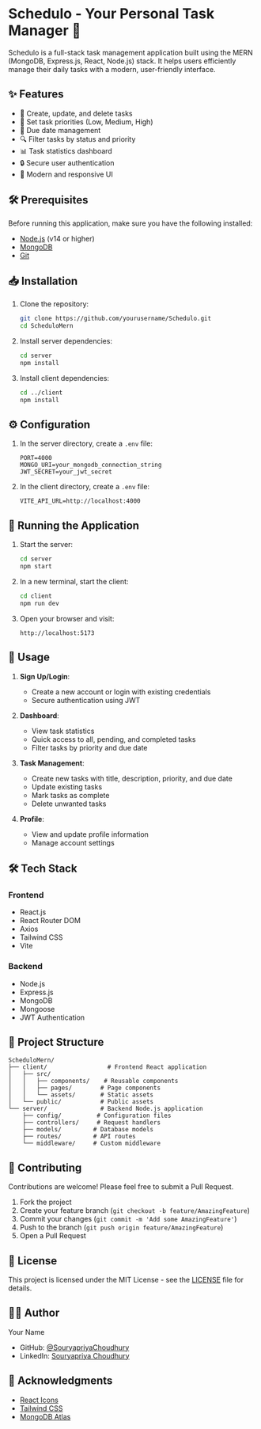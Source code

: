 # Schedulo - Your Personal Task Manager 📝

Schedulo is a full-stack task management application built using the MERN (MongoDB, Express.js, React, Node.js) stack. It helps users efficiently manage their daily tasks with a modern, user-friendly interface.

## ✨ Features

- 📌 Create, update, and delete tasks
- 🎯 Set task priorities (Low, Medium, High)
- 📅 Due date management
- 🔍 Filter tasks by status and priority
- 📊 Task statistics dashboard
- 🔒 Secure user authentication
- 💫 Modern and responsive UI

## 🛠️ Prerequisites

Before running this application, make sure you have the following installed:

- [Node.js](https://nodejs.org/) (v14 or higher)
- [MongoDB](https://www.mongodb.com/try/download/community)
- [Git](https://git-scm.com/)

## 📥 Installation

1. Clone the repository:
   ```bash
   git clone https://github.com/yourusername/Schedulo.git
   cd ScheduloMern
   ```

2. Install server dependencies:
   ```bash
   cd server
   npm install
   ```

3. Install client dependencies:
   ```bash
   cd ../client
   npm install
   ```

## ⚙️ Configuration

1. In the server directory, create a `.env` file:
   ```env
   PORT=4000
   MONGO_URI=your_mongodb_connection_string
   JWT_SECRET=your_jwt_secret
   ```

2. In the client directory, create a `.env` file:
   ```env
   VITE_API_URL=http://localhost:4000
   ```

## 🚀 Running the Application

1. Start the server:
   ```bash
   cd server
   npm start
   ```

2. In a new terminal, start the client:
   ```bash
   cd client
   npm run dev
   ```

3. Open your browser and visit:
   ```
   http://localhost:5173
   ```

## 📱 Usage

1. **Sign Up/Login**:
   - Create a new account or login with existing credentials
   - Secure authentication using JWT

2. **Dashboard**:
   - View task statistics
   - Quick access to all, pending, and completed tasks
   - Filter tasks by priority and due date

3. **Task Management**:
   - Create new tasks with title, description, priority, and due date
   - Update existing tasks
   - Mark tasks as complete
   - Delete unwanted tasks

4. **Profile**:
   - View and update profile information
   - Manage account settings

## 🛠️ Tech Stack

### Frontend
- React.js
- React Router DOM
- Axios
- Tailwind CSS
- Vite

### Backend
- Node.js
- Express.js
- MongoDB
- Mongoose
- JWT Authentication

## 📁 Project Structure

```
ScheduloMern/
├── client/                 # Frontend React application
│   ├── src/
│   │   ├── components/    # Reusable components
│   │   ├── pages/        # Page components
│   │   └── assets/       # Static assets
│   └── public/           # Public assets
└── server/               # Backend Node.js application
    ├── config/          # Configuration files
    ├── controllers/     # Request handlers
    ├── models/         # Database models
    ├── routes/         # API routes
    └── middleware/     # Custom middleware
```

## 🤝 Contributing

Contributions are welcome! Please feel free to submit a Pull Request.

1. Fork the project
2. Create your feature branch (`git checkout -b feature/AmazingFeature`)
3. Commit your changes (`git commit -m 'Add some AmazingFeature'`)
4. Push to the branch (`git push origin feature/AmazingFeature`)
5. Open a Pull Request

## 📝 License

This project is licensed under the MIT License - see the [LICENSE](LICENSE) file for details.

## 👨‍💻 Author

Your Name
- GitHub: [@SouryapriyaChoudhury](https://github.com/SouryapriyaChoudhury)
- LinkedIn: [Souryapriya Choudhury](https://www.linkedin.com/in/souryapriya-choudhury-940655284/)

## 🙏 Acknowledgments

- [React Icons](https://react-icons.github.io/react-icons/)
- [Tailwind CSS](https://tailwindcss.com/)
- [MongoDB Atlas](https://www.mongodb.com/cloud/atlas)
